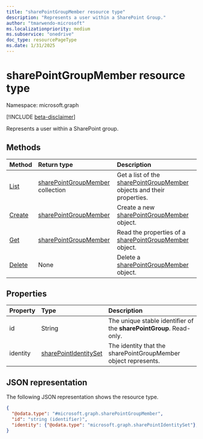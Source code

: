 ```yaml
---
title: "sharePointGroupMember resource type"
description: "Represents a user within a SharePoint Group."
author: "tmarwendo-microsoft"
ms.localizationpriority: medium
ms.subservice: "onedrive"
doc_type: resourcePageType
ms.date: 1/31/2025
---
```


# sharePointGroupMember resource type

Namespace: microsoft.graph

[!INCLUDE [beta-disclaimer](../../includes/beta-disclaimer.md)]

Represents a user within a SharePoint group.

## Methods
|Method|Return type|Description|
|:---|:---|:---|
|[List](../api/sharepointgroupmember-list-members.md)|[sharePointGroupMember](../resources/sharepointgroupmember.md) collection|Get a list of the [sharePointGroupMember](../resources/sharepointgroupmember.md) objects and their properties.|
|[Create](../api/sharepointgroupmember-create.md)|[sharePointGroupMember](../resources/sharepointgroupmember.md)|Create a new [sharePointGroupMember](../resources/sharepointgroupmember.md) object.|
|[Get](../api/sharepointgroupmember-get.md)|[sharePointGroupMember](../resources/sharepointgroupmember.md)|Read the properties of a [sharePointGroupMember](../resources/sharepointgroupmember.md) object.|
|[Delete](../api/sharepointgroupmember-delete.md)|None|Delete a [sharePointGroupMember](../resources/sharepointgroupmember.md) object.|

## Properties
|Property|Type|Description|
|:---|:---|:---|
|id|String|The unique stable identifier of the **sharePointGroup**. Read-only.|
|identity|[sharePointIdentitySet](../resources/sharepointidentityset.md)|The identity that the sharePointGroupMember object represents. |


## JSON representation
The following JSON representation shows the resource type.
<!-- {
  "blockType": "resource",
  "keyProperty": "id",
  "@odata.type": "microsoft.graph.sharePointGroupMember",
  "openType": false
}
-->
``` json
{
  "@odata.type": "#microsoft.graph.sharePointGroupMember",
  "id": "string (identifier)",
  "identity": {"@odata.type": "microsoft.graph.sharePointIdentitySet"},
}
```